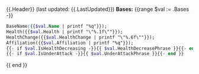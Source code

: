 {{.Header}} (last updated: {{.LastUpdated}})
**Bases:**
{{range $val := .Bases -}}
```scss
BaseName({{$val.Name | printf "%q"}});
Health({{$val.Health | printf "\"%.1f\""}});
HealthChange({{$val.HealthChange | printf "\"%.6f\""}});
Affiliation({{$val.Affiliation | printf "%q"}});
{{- if $val.IsHealthDecreasing -}}{{ $val.HealthDecreasePhrase }}{{- end }}
{{- if $val.IsUnderAttack -}}{{ $val.UnderAttackPhrase }}{{- end }}
```
{{ end }}
